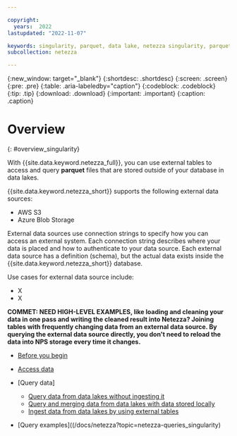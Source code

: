 ```yaml
---

copyright:
  years:  2022
lastupdated: "2022-11-07"

keywords: singularity, parquet, data lake, netezza singularity, parquet files
subcollection: netezza

---
```


{:new_window: target="_blank"}
{:shortdesc: .shortdesc}
{:screen: .screen}
{:pre: .pre}
{:table: .aria-labeledby="caption"}
{:codeblock: .codeblock}
{:tip: .tip}
{:download: .download}
{:important: .important}
{:caption: .caption}

# Overview
{: #overview_singularity}

With {{site.data.keyword.netezza_full}}, you can use external tables to access and query **parquet** files that are stored outside of your database in data lakes.

{{site.data.keyword.netezza_short}} supports the following external data sources:

- AWS S3
- Azure Blob Storage

External data sources use connection strings to specify how you can access an external system. Each connection string describes where your data is placed and how to authenticate to your data source. Each external data source has a definition (schema), but the actual data exists inside the {{site.data.keyword.netezza_short}} database.

Use cases for external data source include:

- X
- X

**COMMET: NEED HIGH-LEVEL EXAMPLES, like loading and cleaning your data in one pass and writing the cleaned result into Netezza? Joining tables with frequently changing data from an external data source. By querying the external data source directly, you don't need to reload the data into NPS storage every time it changes.**

- [Before you begin](/docs/netezza?topic=netezza-prereqs_singularity)
- [Access data](/docs/netezza?topic=netezza-accessing_singularity)
- [Query data]

  - [Query data from data lakes without ingesting it](/docs/netezza?topic=netezza-querying-data-from-a-data-lake-without-ingesting)
  - [Query and merging data from data lakes with data stored locally](/docs/netezza?topic=netezza-merging-data-from-a-data-lake-with-data-stored-locally)
  - [Ingest data from data lakes by using external tables](/docs/netezza?topic=netezza-ingesting-data-from-data-lakes-by-using-external-tables)

- [Query examples]((/docs/netezza?topic=netezza-queries_singularity)
